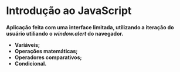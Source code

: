 <h1> Introdução ao JavaScript </h1>

<h4>

Aplicação feita com uma interface limitada, utilizando a iteração do usuário utiliando o <i>window.alert</i> do navegador.
- Variáveis;<br>
- Operações matemáticas;<br>
- Operadores comparativos;<br>
- Condicional.<br>

</h4>
